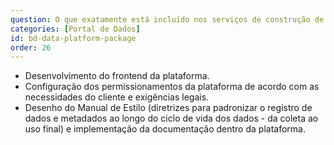 ```yaml
---
question: O que exatamente está incluído nos serviços de construção de Plataformas de Disponibilização de Dados da Base dos Dados?
categories: [Portal de Dados]
id: bd-data-platform-package
order: 26
---
```


- Desenvolvimento do frontend da plataforma.
- Configuração dos permissionamentos da plataforma de acordo com as necessidades do cliente e exigências legais.
- Desenho do Manual de Estilo (diretrizes para padronizar o registro de dados e metadados ao longo do ciclo de vida dos dados - da coleta ao uso final) e implementação da documentação dentro da plataforma.

